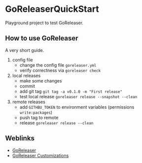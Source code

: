# GoReleaserQuickStart

Playground project to test GoReleaser.

## How to use GoReleaser

A very short guide.

1. config file
   - change the config file `goreleaser.yml`
   - verify correctness via `goreleaser check`
2. local releases
   - make some changes
   - commit
   - add git tag
     `git tag -a v0.1.0 -m "First release"`
   - test local release
     `goreleaser release --snapshot --clean`
3. remote releases
   - add `GITHBU_TOKEN` to environment variables (permissions `write:packages`)
   - push tag to remote
   - release
     `goreleaser release --clean`

## Weblinks

- [GoReleaser](https://goreleaser.com/)
- [GoReleaser Customizations](https://goreleaser.com/customization/)
